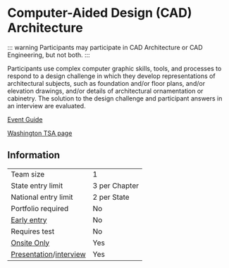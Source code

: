 # Computer-Aided Design (CAD) Architecture

::: warning
Participants may participate in CAD Architecture or CAD Engineering, but not both.
:::

Participants use complex computer graphic skills, tools, and processes to respond to a design challenge in which they develop representations of architectural subjects, such as foundation and/or floor plans, and/or elevation drawings, and/or details of architectural ornamentation or cabinetry. The solution to the design challenge and participant answers in an interview are evaluated.

[Event Guide](https://lwsd.sharepoint.com/:b:/r/sites/GR-JHS-TechnologyStudentAssociation-SCA/Shared%20Documents/2024-25/Event%20Guides/HS%20-%20CAD%20Architecture.pdf)

[Washington TSA page](https://www.washingtontsa.org/high-school-events/computer-aided-design-cad-architecture)

## Information

|                                              |               |
| -------------------------------------------- | ------------- |
| Team size                                    | 1             |
| State entry limit                            | 3 per Chapter |
| National entry limit                         | 2 per State   |
| Portfolio required                           | No            |
| [Early entry](/#terms)                       | No            |
| Requires test                                | No            |
| [Onsite Only](/#terms)                       | Yes           |
| [Presentation](/#terms)/[interview](/#terms) | Yes           |
